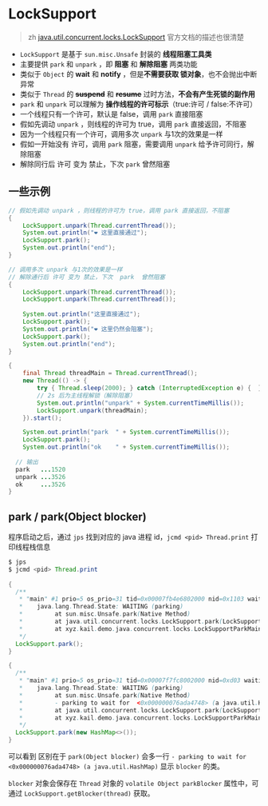 # LockSupport

> zh [java.util.concurrent.locks.LockSupport](https://tool.oschina.net/uploads/apidocs/jdk-zh/java/util/concurrent/locks/LockSupport.html) 官方文档的描述也很清楚



- `LockSupport` 是基于 `sun.misc.Unsafe` 封装的 **线程阻塞工具类**
- 主要提供 `park` 和 `unpark` ，即 **阻塞** 和 **解除阻塞** 两类功能
- 类似于 `Object` 的 **wait** 和 **notify** ，但是**不需要获取 锁对象**，也不会抛出中断异常
- 类似于 `Thread` 的 ~~**suspend**~~ 和 **~~resume~~** 过时方法，**不会有产生死锁的副作用**
-  `park` 和 `unpark` 可以理解为 **操作线程的许可标示**（true:许可 / false:不许可）
  - 一个线程只有一个许可，默认是 false，调用  `park`  直接阻塞
  - 假如先调动  `unpark` ，则线程的许可为 true，调用  `park`  直接返回，不阻塞
  - 因为一个线程只有一个许可，调用多次  `unpark` 与1次的效果是一样
  - 假如一开始没有 许可，调用  `park`  阻塞，需要调用   `unpark`  给予许可同行，解除阻塞
  - 解除同行后 许可 变为 禁止，下次  `park`  曾然阻塞

## 一些示例

```java
// 假如先调动 unpark ，则线程的许可为 true，调用 park 直接返回，不阻塞
{
    LockSupport.unpark(Thread.currentThread());
    System.out.println("❤ 这里直接通过");
    LockSupport.park();
    System.out.println("end");
}

// 调用多次 unpark 与1次的效果是一样
// 解除通行后 许可 变为 禁止，下次  park  曾然阻塞
{
    LockSupport.unpark(Thread.currentThread());
    LockSupport.unpark(Thread.currentThread());
  
    System.out.println("这里直接通过");
    LockSupport.park();
    System.out.println("❤ 这里仍然会阻塞");
    LockSupport.park();
    System.out.println("end");
}

{
    final Thread threadMain = Thread.currentThread();
    new Thread(() -> {
        try { Thread.sleep(2000); } catch (InterruptedException e) {  }
        // 2s 后为主线程解锁（解除阻塞）
        System.out.println("unpark" + System.currentTimeMillis());
        LockSupport.unpark(threadMain);
    }).start();

    System.out.println("park  " + System.currentTimeMillis());
    LockSupport.park();
    System.out.println("ok    " + System.currentTimeMillis());
  
  // 输出
  park   ...1520
  unpark ...3526
  ok     ...3526
}
```

## park / park(Object blocker)

程序启动之后，通过 `jps` 找到对应的 java 进程 id，`jcmd <pid> Thread.print`  打印线程栈信息

```java
$ jps  
$ jcmd <pid> Thread.print
  
{
  /**
   * "main" #1 prio=5 os_prio=31 tid=0x00007fb4e6802000 nid=0x1103 waiting on condition [0x0000700009ca2000]
   *    java.lang.Thread.State: WAITING (parking)
   *         at sun.misc.Unsafe.park(Native Method)
   *         at java.util.concurrent.locks.LockSupport.park(LockSupport.java:304)
   *         at xyz.kail.demo.java.concurrent.locks.LockSupportParkMain.main(LockSupportParkMain.java:8)
   */
  LockSupport.park();
}

{
  /**
   * "main" #1 prio=5 os_prio=31 tid=0x00007f7fc8002000 nid=0xd03 waiting on condition [0x0000700001b1d000]
   *    java.lang.Thread.State: WAITING (parking)
   *         at sun.misc.Unsafe.park(Native Method)
   *         - parking to wait for  <0x000000076ada4748> (a java.util.HashMap)
   *         at java.util.concurrent.locks.LockSupport.park(LockSupport.java:175)
   *         at xyz.kail.demo.java.concurrent.locks.LockSupportParkMain.main(LockSupportParkMain.java:18)
   */
  LockSupport.park(new HashMap<>());
}
```

可以看到 区别在于 `park(Object blocker)` 会多一行 `- parking to wait for  <0x000000076ada4748> (a java.util.HashMap)` 显示 `blocker` 的类。

 `blocker` 对象会保存在 `Thread` 对象的 `volatile Object parkBlocker` 属性中，可通过 `LockSupport.getBlocker(thread)` 获取。



